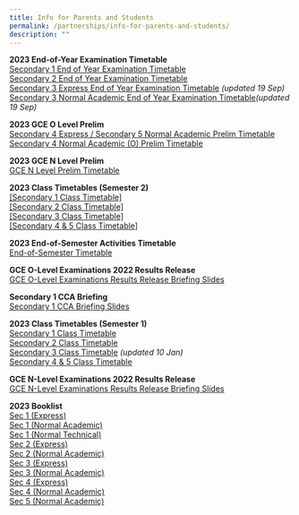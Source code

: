 ```yaml
---
title: Info for Parents and Students
permalink: /partnerships/info-for-parents-and-students/
description: ""
---
```

**2023 End-of-Year Examination Timetable**<br>
[Secondary 1 End of Year Examination Timetable](/files/Info%20for%20Parents%20Stakeholders/secondary%201%20end%20of%20year%20examination%20timetable.pdf)<br>
[Secondary 2 End of Year Examination Timetable](/files/Info%20for%20Parents%20Stakeholders/secondary%202%20end%20of%20year%20examination%20timetable.pdf)<br>
[Secondary 3 Express End of Year Examination Timetable](/files/Info%20for%20Parents%20Stakeholders/sec%203%20ex%20eye%20tt%202023.pdf) *(updated 19 Sep)*
<br>
[Secondary 3 Normal Academic End of Year Examination Timetable](/files/Info%20for%20Parents%20Stakeholders/sec%203%20na%20eye%20tt%202023.pdf)*(updated 19 Sep)*

**2023 GCE O Level Prelim**<br>
[Secondary 4 Express / Secondary 5 Normal Academic Prelim Timetable](/files/Info%20for%20Parents%20Stakeholders/o%20level%20prelim%202023_final%20(4e5n).pdf)<br>
[Secondary 4 Normal Academic (O) Prelim Timetable](/files/Info%20for%20Parents%20Stakeholders/o%20level%20prelim%202023_final%20(4n(o)).pdf)

**2023 GCE N Level Prelim**<br>
[GCE N Level Prelim Timetable](/files/Info%20for%20Parents%20Stakeholders/n%20lvl%20prelim%202023%20timetable.pdf)

**2023 Class Timetables (Semester 2)**<br>
[[Secondary 1 Class Timetable]](/files/Info%20for%20Parents%20Stakeholders/2023%20sec%201%20timetable%20(sem%202).pdf)<br>
[[Secondary 2 Class Timetable]](/files/Info%20for%20Parents%20Stakeholders/2023%20sec%202%20timetable%20(sem%202).pdf)<br>
[[Secondary 3 Class Timetable]](/files/Info%20for%20Parents%20Stakeholders/2023%20sec%203%20timetable%20(sem%202).pdf)<br>
[[Secondary 4 &amp; 5 Class Timetable]](/files/Info%20for%20Parents%20Stakeholders/2023%20sec%204&amp;5%20timetable%20(sem%202).pdf)

**2023 End-of-Semester Activities Timetable <br>**
[End-of-Semester Timetable](https://docs.google.com/spreadsheets/d/e/2PACX-1vSCMzkJaFbjN9jO-zyMAcI56RrIivIqh8Wsmtd3BL9Aigg1h8Q_IGAcHHrLvWKo7Vnzf5YipryUoUB9/pubhtml#)

**GCE O-Level Examinations 2022 Results Release**<br>
[GCE O-Level Examinations Results Release Briefing Slides](/files/Release%20of%202022%20GCE%20O-Level%20Exam%20Results.pdf)

**Secondary 1 CCA Briefing**<br>
[Secondary 1 CCA Briefing Slides](/files/Secondary%201%20CCA%20Briefing%20Slides%202023.pdf)

**2023 Class Timetables (Semester 1)**<br>
[Secondary 1 Class Timetable](/files/Sec%201%20Timetable%202023%20Sem%201.pdf)<br>
[Secondary 2 Class Timetable](/files/Sec%202%20Timetable%202023%20Sem%201.pdf)<br>
[Secondary 3 Class Timetable](/files/Sec%203%20Timetable%202023%20Sem%201%20-%20updated.pdf) _(updated 10 Jan)_<br>
[Secondary 4 &amp; 5 Class Timetable](/files/Sec%2045%20Timetable%202023%20Sem%201.pdf)

**GCE N-Level Examinations 2022 Results Release**<br>
[GCE N-Level Examinations Results Release Briefing Slides](/files/Briefing%20on%202022%20GCE%20Release%20of%20N-Level%20Results.pdf)

**2023 Booklist**<br>
[Sec 1 (Express)](/files/Sec%201%20Express%20Booklist.pdf)<br>
[Sec 1 (Normal Academic)](/files/Sec%201%20NA%20Booklist.pdf)<br>
[Sec 1 (Normal Technical)](/files/Sec%201%20NT%20Booklist.pdf)<br>
[Sec 2 (Express)](/files/S2%20EXP%20BOOKLIST%202023.pdf)<br>
[Sec 2 (Normal Academic)](/files/S2%20NA%20BOOKLIST%202023.pdf)<br>
[Sec 3 (Express)](/files/S3%20EXP%20BOOKLIST%202023.pdf)<br>
[Sec 3 (Normal Academic)](/files/S3%20NA%20BOOKLIST%202023.pdf)<br>
[Sec 4 (Express)](/files/S4%20EXP%20BOOKLIST%202023.pdf)<br>
[Sec 4 (Normal Academic)](/files/S4%20NA%20BOOKLIST%202023.pdf)<br>
[Sec 5 (Normal Academic)](/files/S5%20NA%20BOOKLIST%202023.pdf)